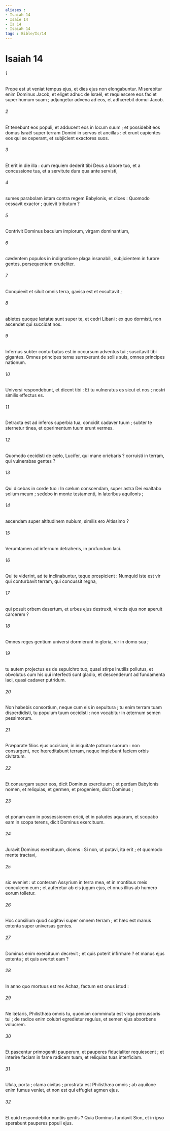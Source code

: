 ```yaml
---
aliases : 
- Isaiah 14
- Isaïe 14
- Is 14
- Isaiah 14
tags : Bible/Is/14
---
```


# Isaiah 14

###### 1
Prope est ut veniat tempus ejus, et dies ejus non elongabuntur. Miserebitur enim Dominus Jacob, et eliget adhuc de Israël, et requiescere eos faciet super humum suam ; adjungetur advena ad eos, et adhærebit domui Jacob.
###### 2
Et tenebunt eos populi, et adducent eos in locum suum ; et possidebit eos domus Israël super terram Domini in servos et ancillas : et erunt capientes eos qui se ceperant, et subjicient exactores suos.
###### 3
Et erit in die illa : cum requiem dederit tibi Deus a labore tuo, et a concussione tua, et a servitute dura qua ante servisti,
###### 4
sumes parabolam istam contra regem Babylonis, et dices : Quomodo cessavit exactor ; quievit tributum ?
###### 5
Contrivit Dominus baculum impiorum, virgam dominantium,
###### 6
cædentem populos in indignatione plaga insanabili, subjicientem in furore gentes, persequentem crudeliter.
###### 7
Conquievit et siluit omnis terra, gavisa est et exsultavit ;
###### 8
abietes quoque lætatæ sunt super te, et cedri Libani : ex quo dormisti, non ascendet qui succidat nos.
###### 9
Infernus subter conturbatus est in occursum adventus tui ; suscitavit tibi gigantes. Omnes principes terræ surrexerunt de soliis suis, omnes principes nationum.
###### 10
Universi respondebunt, et dicent tibi : Et tu vulneratus es sicut et nos ; nostri similis effectus es.
###### 11
Detracta est ad inferos superbia tua, concidit cadaver tuum ; subter te sternetur tinea, et operimentum tuum erunt vermes.
###### 12
Quomodo cecidisti de cælo, Lucifer, qui mane oriebaris ? corruisti in terram, qui vulnerabas gentes ?
###### 13
Qui dicebas in corde tuo : In cælum conscendam, super astra Dei exaltabo solium meum ; sedebo in monte testamenti, in lateribus aquilonis ;
###### 14
ascendam super altitudinem nubium, similis ero Altissimo ?
###### 15
Verumtamen ad infernum detraheris, in profundum laci.
###### 16
Qui te viderint, ad te inclinabuntur, teque prospicient : Numquid iste est vir qui conturbavit terram, qui concussit regna,
###### 17
qui posuit orbem desertum, et urbes ejus destruxit, vinctis ejus non aperuit carcerem ?
###### 18
Omnes reges gentium universi dormierunt in gloria, vir in domo sua ;
###### 19
tu autem projectus es de sepulchro tuo, quasi stirps inutilis pollutus, et obvolutus cum his qui interfecti sunt gladio, et descenderunt ad fundamenta laci, quasi cadaver putridum.
###### 20
Non habebis consortium, neque cum eis in sepultura ; tu enim terram tuam disperdidisti, tu populum tuum occidisti : non vocabitur in æternum semen pessimorum.
###### 21
Præparate filios ejus occisioni, in iniquitate patrum suorum : non consurgent, nec hæreditabunt terram, neque implebunt faciem orbis civitatum.
###### 22
Et consurgam super eos, dicit Dominus exercituum ; et perdam Babylonis nomen, et reliquias, et germen, et progeniem, dicit Dominus ;
###### 23
et ponam eam in possessionem ericii, et in paludes aquarum, et scopabo eam in scopa terens, dicit Dominus exercituum.
###### 24
Juravit Dominus exercituum, dicens : Si non, ut putavi, ita erit ; et quomodo mente tractavi,
###### 25
sic eveniet : ut conteram Assyrium in terra mea, et in montibus meis conculcem eum ; et auferetur ab eis jugum ejus, et onus illius ab humero eorum tolletur.
###### 26
Hoc consilium quod cogitavi super omnem terram ; et hæc est manus extenta super universas gentes.
###### 27
Dominus enim exercituum decrevit ; et quis poterit infirmare ? et manus ejus extenta ; et quis avertet eam ?
###### 28
In anno quo mortuus est rex Achaz, factum est onus istud :
###### 29
Ne lætaris, Philisthæa omnis tu, quoniam comminuta est virga percussoris tui ; de radice enim colubri egredietur regulus, et semen ejus absorbens volucrem.
###### 30
Et pascentur primogeniti pauperum, et pauperes fiducialiter requiescent ; et interire faciam in fame radicem tuam, et reliquias tuas interficiam.
###### 31
Ulula, porta ; clama civitas ; prostrata est Philisthæa omnis ; ab aquilone enim fumus veniet, et non est qui effugiet agmen ejus.
###### 32
Et quid respondebitur nuntiis gentis ? Quia Dominus fundavit Sion, et in ipso sperabunt pauperes populi ejus.
